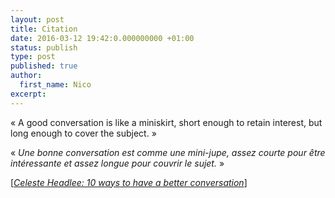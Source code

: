 ```yaml
---
layout: post
title: Citation
date: 2016-03-12 19:42:0.000000000 +01:00
status: publish
type: post
published: true
author:
  first_name: Nico
excerpt:
---
```


« A good conversation is like a miniskirt, short enough to retain interest, but long enough to cover the subject. »

« *Une bonne conversation est comme une mini-jupe, assez courte pour être intéressante et assez longue pour couvrir le sujet.* »

[ [*Celeste Headlee: 10 ways to have a better conversation*] ](http://www.ted.com/talks/celeste_headlee_10_ways_to_have_a_better_conversation#t-643094)



